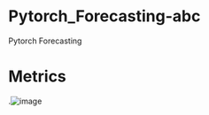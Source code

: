 # Pytorch_Forecasting-abc
Pytorch Forecasting 



# Metrics

.![image](https://github.com/user-attachments/assets/75eebe86-183e-43c8-bc9b-4fa1e1a5dac1)

